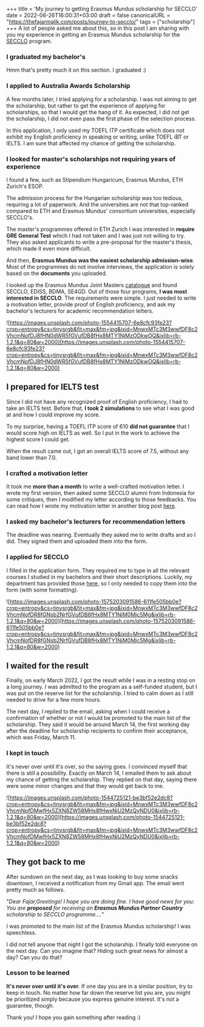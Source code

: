 +++
title = 'My journey to getting Erasmus Mundus scholarship for SECCLO'
date = 2022-06-26T16:00:31+03:00
draft = false
canonicalURL = "https://thefajarmalik.com/posts/journey-to-secclo/"
tags = ["scholarship"]
+++
A lot of people asked me about this, so in this post I am sharing with you my experience in getting an Erasmus Mundus scholarship for the [SECCLO](https://www.secclo.eu/) program.

### I graduated my bachelor's

Hmm that's pretty much it on this section. I graduated :)

### I applied to Australia Awards Scholarship

A few months later, I tried applying for a scholarship. I was not aiming to get the scholarship, but rather to get the experience of applying for scholarships, so that I would get the hang of it. As expected, I did not get the scholarship, I did not even pass the first phase of the selection process.

In this application, I only used my TOEFL ITP certificate which does not exhibit my English proficiency in speaking or writing, unlike TOEFL iBT or IELTS. I am sure that affected my chance of getting the scholarship.

### I looked for master's scholarships not requiring years of experience

I found a few, such as Stipendium Hungaricum, Erasmus Mundus, ETH Zurich's ESOP.

The admission process for the Hungarian scholarship was too tedious, requiring a lot of paperwork. And the universities are not that top-ranked compared to ETH and Erasmus Mundus' consortium universities, especially SECCLO's.

The master's programmes offered in ETH Zurich I was interested in **require GRE General Test** which I had not taken and I was just not willing to try. They also asked applicants to write a pre-proposal for the master's thesis, which made it even more difficult.

And then, **Erasmus Mundus was the easiest scholarship admission-wise**. Most of the programmes do not involve interviews, the application is solely based on the **documents** you uploaded.

I looked up the Erasmus Mundus Joint Masters [catalogue](https://www.eacea.ec.europa.eu/scholarships/erasmus-mundus-catalogue_en) and found SECCLO, EDISS, BDMA, SE4GD. Out of those four programs, **I was most interested in SECCLO**. The requirements were simple. I just needed to write a motivation letter, provide proof of English proficiency, and ask my bachelor's lecturers for academic recommendation letters.

![https://images.unsplash.com/photo-1554415707-6e8cfc93fe23?crop=entropy&cs=tinysrgb&fit=max&fm=jpg&ixid=MnwxMTc3M3wwfDF8c2VhcmNofDJ8fHN0dWR5fGVufDB8fHx8MTY1NjMzODkwOQ&ixlib=rb-1.2.1&q=80&w=2000](https://images.unsplash.com/photo-1554415707-6e8cfc93fe23?crop=entropy&cs=tinysrgb&fit=max&fm=jpg&ixid=MnwxMTc3M3wwfDF8c2VhcmNofDJ8fHN0dWR5fGVufDB8fHx8MTY1NjMzODkwOQ&ixlib=rb-1.2.1&q=80&w=2000)

## I prepared for IELTS test

Since I did not have any recognized proof of English proficiency, I had to take an IELTS test. Before that, **I took 2 simulations** to see what I was good at and how I could improve my score.

To my surprise, having a TOEFL ITP score of 610 **did not guarantee** that I would score high on IELTS as well. So I put in the work to achieve the highest score I could get.

When the result came out, I got an overall IELTS score of 7.5, without any band lower than 7.0.

### I crafted a motivation letter

It took me **more than a month** to write a well-crafted motivation letter. I wrote my first version, then asked some SECCLO alumni from Indonesia for some critiques, then I modified my letter according to those feedbacks. You can read how I wrote my motivation letter in another blog post [here](/posts/scholarship-motivation-letter).

### I asked my bachelor's lecturers for recommendation letters

The deadline was nearing. Eventually they asked me to write drafts and so I did. They signed them and uploaded them into the form.

### I applied for SECCLO

I filled in the application form. They required me to type in all the relevant courses I studied in my bachelors and their short descriptions. Luckily, my department has provided those [here](http://dcse.fmipa.ugm.ac.id/site/en/undergraduate-computer-science/1999-2/), so I only needed to copy them into the form (with some formatting).

![https://images.unsplash.com/photo-1575203091586-611fe505bb0e?crop=entropy&cs=tinysrgb&fit=max&fm=jpg&ixid=MnwxMTc3M3wwfDF8c2VhcmNofDR8fGNsb2NrfGVufDB8fHx8MTY1NjM0Mjc5Mg&ixlib=rb-1.2.1&q=80&w=2000](https://images.unsplash.com/photo-1575203091586-611fe505bb0e?crop=entropy&cs=tinysrgb&fit=max&fm=jpg&ixid=MnwxMTc3M3wwfDF8c2VhcmNofDR8fGNsb2NrfGVufDB8fHx8MTY1NjM0Mjc5Mg&ixlib=rb-1.2.1&q=80&w=2000)

## I waited for the result

Finally, on early March 2022, I got the result while I was in a resting stop on a long journey. I was admitted to the program as a self-funded student, but I was put on the reserve list for the scholarship. I tried to calm down as I still needed to drive for a few more hours.

The next day, I replied to the email, asking when I could receive a confirmation of whether or not I would be promoted to the main list of the scholarship. They said it would be around March 14, the first working day after the deadline for scholarship recipients to confirm their acceptance, which was Friday, March 11.

### I kept in touch

It's never over until it's over, so the saying goes. I convinced myself that there is still a possibility. Exactly on March 14, I emailed them to ask about my chance of getting the scholarship. They replied on that day, saying there were some minor changes and that they would get back to me.

![https://images.unsplash.com/photo-1544725121-be3bf52e2dc8?crop=entropy&cs=tinysrgb&fit=max&fm=jpg&ixid=MnwxMTc3M3wwfDF8c2VhcmNofDMwfHx5ZXN8ZW58MHx8fHwxNjU2MzQyNDU0&ixlib=rb-1.2.1&q=80&w=2000](https://images.unsplash.com/photo-1544725121-be3bf52e2dc8?crop=entropy&cs=tinysrgb&fit=max&fm=jpg&ixid=MnwxMTc3M3wwfDF8c2VhcmNofDMwfHx5ZXN8ZW58MHx8fHwxNjU2MzQyNDU0&ixlib=rb-1.2.1&q=80&w=2000)

## They got back to me

After sundown on the next day, as I was looking to buy some snacks downtown, I received a notification from my Gmail app. The email went pretty much as follows.

"*Dear Fajar,Greetings! I hope you are doing fine. I have good news for you: You are **proposed** for receiving an **Erasmus Mundus Partner Country** scholarship to SECCLO programme....*"

I was promoted to the main list of the Erasmus Mundus scholarship! I was speechless.

I did not tell anyone that night I got the scholarship. I finally told everyone on the next day. Can you imagine that? Hiding such great news for almost a day? Can you do that?

### Lesson to be learned

**It's never over until it's over**. If one day you are in a similar position, try to keep in touch. No matter how far down the reserve list you are, you might be prioritized simply because you express genuine interest. It's not a guarantee, though.

Thank you! I hope you gain something after reading :)